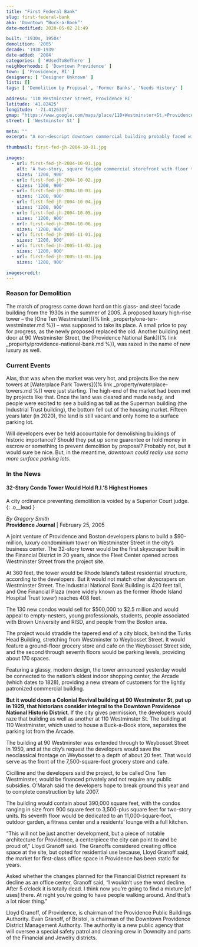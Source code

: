 ```yaml
---
title: "First Federal Bank"
slug: first-federal-bank
aka: 'Downtown “Buck-a-Book”'
date-modified: 2020-05-02 21:49

built: '1930s, 1950s'
demolition: '2005'
decade: '1930-1939'
date-added: '2004'
categories: [ '#UsedToBeThere' ]
neighborhoods: [ 'Downtown Providence' ]
town: [ 'Providence, RI' ]
designers: [ 'Designer Unknown' ]
lists: []
tags: [ 'Demolition by Proposal', 'Former Banks', 'Needs History' ]

address: '110 Westminster Street, Providence RI'
latitude: '41.82425'
longitude: '-71.4126317'
gmap: "https://www.google.com/maps/place/110+Westminster+St,+Providence,+RI+02903/@41.82425,-71.4126317"
street: [ 'Westminster St' ]

meta: ""
excerpt: "A non-descript downtown commercial building probably faced with enamel and steel details in the 1950s. Razed in 2005 for a condomuium tower that was never built"

thumbnail: first-fed-jh-2004-10-01.jpg

images:
  - url: first-fed-jh-2004-10-01.jpg
    alt: 'A two-story, square façade commercial storefront with floor to ceiling glass panes and green enamel steel panels. Likely a modern conversion in the 1970s over an older brick structure.'
    sizes: '1200, 900'
  - url: first-fed-jh-2004-10-02.jpg
    sizes: '1200, 900'
  - url: first-fed-jh-2004-10-03.jpg
    sizes: '1200, 900'
  - url: first-fed-jh-2004-10-04.jpg
    sizes: '1200, 900'
  - url: first-fed-jh-2004-10-05.jpg
    sizes: '1200, 900'
  - url: first-fed-jh-2004-10-06.jpg
    sizes: '1200, 900'
  - url: first-fed-jh-2005-11-01.jpg
    sizes: '1200, 900'
  - url: first-fed-jh-2005-11-02.jpg
    sizes: '1200, 900'
  - url: first-fed-jh-2005-11-03.jpg
    sizes: '1200, 900'

imagescredit:  
---
```


### Reason for Demolition
The march of progress came down hard on this glass- and steel facade building from the 1930s in the summer of 2005. A proposed luxury high-rise tower – the [One Ten Westminster]({% link _property/one-ten-westminster.md %}) – was supposed to take its place. A small price to pay for progress, as the newly proposed replaced the old. Another building next door at 90 Westminster Street, the [Providence National Bank]({% link _property/providence-national-bank.md %}), was razed in the name of new luxury as well.

### Current Events
Alas, that was when the market was very hot, and projects like the new towers at [Waterplace Park Towers]({% link _property/waterplace-towers.md %}) were just starting. The high-end of the market had been met by projects like that. Once the land was cleared and made ready, and people were excited to see a building as tall as the Superman building (the Industrial Trust building), the bottom fell out of the housing market. Fifteen years later (in 2020), the land is still vacant and only home to a surface parking lot.

Will developers ever be held accountable for demolishing buildings of historic importance? Should they put up some guarentee or hold money in escrow or something to prevent demolition by proposal? Probably not, but it would sure be nice. But, in the meantime, _downtown could really use some more surface parking lots_. 

### In the News

#### 32-Story Condo Tower Would Hold R.I.’S Highest Homes

A city ordinance preventing demolition is voided by a Superior Court judge.
{: .o__lead }

_By Gregory Smith_  
**Providence Journal** | February 25, 2005

A joint venture of Providence and Boston developers plans to build a $90-million, luxury condominium tower on Westminster Street in the city’s business center. The 32-story tower would be the first skyscraper built in the Financial District in 20 years, since the Fleet Center opened across Westminster Street from the project site.

At 360 feet, the tower would be Rhode Island’s tallest residential structure, according to the developers. But it would not match other skyscrapers on Westminster Street. The Industrial National Bank Building is 420 feet tall, and One Financial Plaza (more widely known as the former Rhode Island Hospital Trust tower) reaches 408 feet.

The 130 new condos would sell for $500,000 to $2.5 million and would appeal to empty-nesters, young professionals, students, people associated with Brown University and RISD, and people from the Boston area.

The project would straddle the tapered end of a city block, behind the Turks Head Building, stretching from Westminster to Weybosset Street. It would feature a ground-floor grocery store and cafe on the Weybosset Street side, and the second through seventh floors would be parking levels, providing about 170 spaces.

Featuring a glassy, modern design, the tower announced yesterday would be connected to the nation’s oldest indoor shopping center, the Arcade (which dates to 1828), providing a new stream of customers for the lightly patronized commercial building.

**But it would doom a Colonial Revival building at 90 Westminster St, put up in 1929, that historians consider integral to the Downtown Providence National Historic District**. If the city gives permission, the developers would raze that building as well as another at 110 Westminster St. The building at 110 Westminster, which used to house a Buck-a-Book store, separates the parking lot from the Arcade.

The building at 90 Westminster was extended through to Weybosset Street in 1950, and at the city’s request the developers would save the neoclassical frontage on Weybosset to a depth of about 20 feet. That would serve as the front of the 7,500-square-foot grocery store and cafe.

Cicilline and the developers said the project, to be called One Ten Westminster, would be financed privately and not require any public subsidies. O’Marah said the developers hope to break ground this year and to complete construction by late 2007.

The building would contain about 390,000 square feet, with the condos ranging in size from 900 square feet to 3,500-plus square feet for two-story units. Its seventh floor would be dedicated to an 11,000-square-foot, outdoor garden, a fitness center and a residents’ lounge with a full kitchen.

“This will not be just another development, but a piece of notable architecture for Providence, a centerpiece the city can point to and be proud of,” Lloyd Granoff said. The Granoffs considered creating office space at the site, but opted for residential use because, Lloyd Granoff said, the market for first-class office space in Providence has been static for years.

Asked whether the changes planned for the Financial District represent its decline as an office center, Granoff said, “I wouldn’t use the word decline. After 5 o’clock it is totally dead. I think now you’re going to find a mixture [of uses] there. At night you’re going to have people walking around. And that’s a lot nicer thing.”

Lloyd Granoff, of Providence, is chairman of the Providence Public Buildings Authority. Evan Granoff, of Bristol, is chairman of the Downtown Providence District Management Authority. The authority is a new public agency that will oversee a special safety patrol and cleaning crew in Downcity and parts of the Financial and Jewelry districts.
